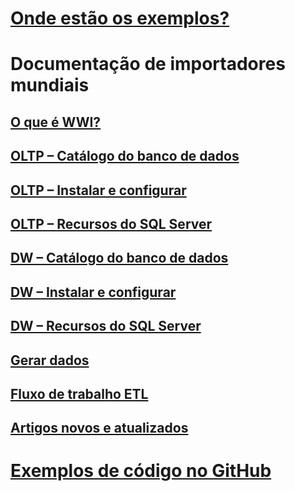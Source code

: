 # [Onde estão os exemplos?](sql-samples-where-are.md)
# Documentação de importadores mundiais
## [O que é WWI?](wide-world-importers-what-is.md)
## [OLTP – Catálogo do banco de dados](wide-world-importers-oltp-database-catalog.md)
## [OLTP – Instalar e configurar](wide-world-importers-oltp-install-configure.md)
## [OLTP – Recursos do SQL Server](wide-world-importers-oltp-use-of-sql-server-features.md)

## [DW – Catálogo do banco de dados](wide-world-importers-dw-database-catalog.md)
## [DW – Instalar e configurar](wide-world-importers-dw-install-configure.md)
## [DW – Recursos do SQL Server](wide-world-importers-dw-use-of-sql-server-features.md)
## [Gerar dados](wide-world-importers-generate-data.md)
## [Fluxo de trabalho ETL](wide-world-importers-perform-etl.md)

## [Artigos novos e atualizados](new-updated-samples.md) 
# [Exemplos de código no GitHub](https://github.com/Microsoft/sql-server-samples/tree/master/samples)